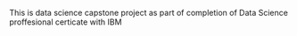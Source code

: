 This is data science capstone project as part of completion of Data Science proffesional certicate with IBM
